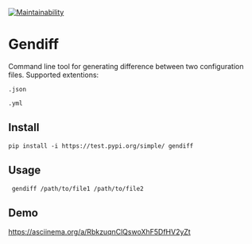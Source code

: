 [![Maintainability](https://api.codeclimate.com/v1/badges/d3c2009b4a55219ae014/maintainability)](https://codeclimate.com/github/mkaraev/python-project-lvl2/maintainability)
# Gendiff
Command line tool for generating difference between two configuration files. 
Supported extentions:

 ```.json```
 
 ```.yml```

## Install
```pip install -i https://test.pypi.org/simple/ gendiff```
## Usage
``` gendiff /path/to/file1 /path/to/file2```

## Demo
https://asciinema.org/a/RbkzuqnClQswoXhF5DfHV2yZt

